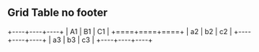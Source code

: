 ## Grid Table no footer

+----+----+----+
| A1 | B1 | C1 |
+====+====+====+
| a2 | b2 | c2 |
+----+----+----+
| a3 | b3 | c3 |
+----+----+----+
